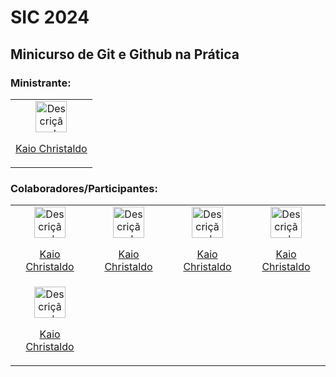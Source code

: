 


# SIC 2024

## Minicurso de Git e Github na Prática

### Ministrante:

<table>
  <tr>
    <td align="center">
      <a href="https://github.com/kkaiochristaldo">
        <img src="https://avatars.githubusercontent.com/u/49682105?v=4" alt="Descrição da foto" width="50" height="50">
        <p>Kaio Christaldo</p>
      </a>
    </td>
  </tr>
</table>

### Colaboradores/Participantes:

<table>
  <tr>
    <td align="center">
      <a href="https://github.com/kkaiochristaldo">
        <img src="https://avatars.githubusercontent.com/u/49682105?v=4" alt="Descrição da foto" width="50" height="50">
        <p>Kaio Christaldo</p>
      </a>
    </td>
    <td align="center">
      <a href="https://github.com/kkaiochristaldo">
        <img src="https://avatars.githubusercontent.com/u/49682105?v=4" alt="Descrição da foto" width="50" height="50">
        <p>Kaio Christaldo</p>
      </a>
    </td>
    <td align="center">
      <a href="https://github.com/kkaiochristaldo">
        <img src="https://avatars.githubusercontent.com/u/49682105?v=4" alt="Descrição da foto" width="50" height="50">
        <p>Kaio Christaldo</p>
      </a>
    </td>
    <td align="center">
      <a href="https://github.com/kkaiochristaldo">
        <img src="https://avatars.githubusercontent.com/u/49682105?v=4" alt="Descrição da foto" width="50" height="50">
        <p>Kaio Christaldo</p>
      </a>
    </td>
  </tr>
  <tr>
    <td align="center">
      <a href="https://github.com/kkaiochristaldo">
        <img src="https://avatars.githubusercontent.com/u/49682105?v=4" alt="Descrição da foto" width="50" height="50">
        <p>Kaio Christaldo</p>
      </a>
    </td>
  </tr>
</table>





